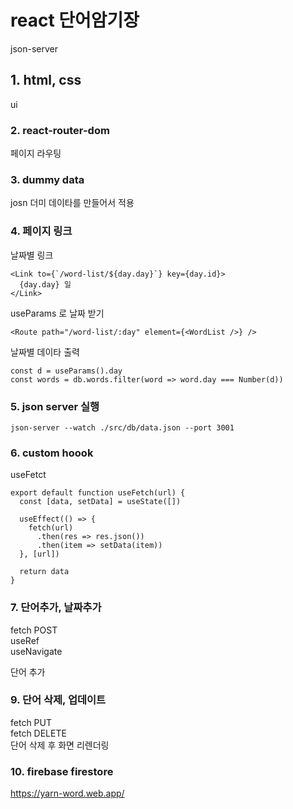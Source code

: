 # react 단어암기장

json-server

## 1. html, css

ui

### 2. react-router-dom

페이지 라우팅

### 3. dummy data

josn 더미 데이타를 만들어서 적용

### 4. 페이지 링크

날짜별 링크

```
<Link to={`/word-list/${day.day}`} key={day.id}>
  {day.day} 일
</Link>
```

useParams 로 날짜 받기

```
<Route path="/word-list/:day" element={<WordList />} />
```

날짜별 데이타 출력

```
const d = useParams().day
const words = db.words.filter(word => word.day === Number(d))
```

### 5. json server 실행

```
json-server --watch ./src/db/data.json --port 3001
```

### 6. custom hoook

useFetct

```
export default function useFetch(url) {
  const [data, setData] = useState([])

  useEffect(() => {
    fetch(url)
      .then(res => res.json())
      .then(item => setData(item))
  }, [url])

  return data
}
```

### 7. 단어추가, 날짜추가

fetch POST  
useRef  
useNavigate

단어 추가

### 9. 단어 삭제, 업데이트

fetch PUT  
fetch DELETE  
단어 삭제 후 화면 리렌더링

### 10. firebase firestore

https://yarn-word.web.app/
